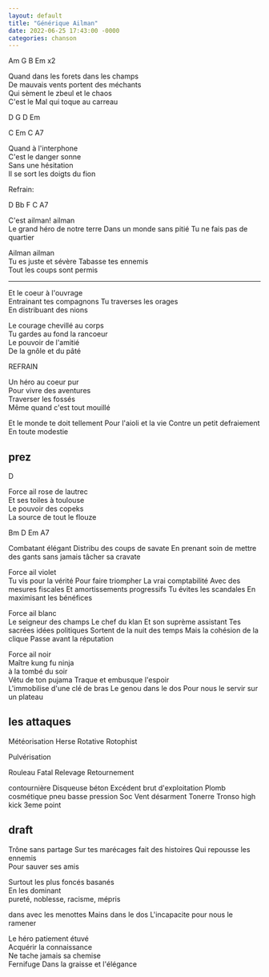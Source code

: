 ```yaml
---
layout: default
title: "Générique Ailman"
date: 2022-06-25 17:43:00 -0000
categories: chanson
---
```


Am G B Em x2

Quand dans les forets dans les champs  
De mauvais vents portent des méchants  
Qui sèment le zbeul et le chaos  
C'est le Mal qui toque au carreau

D G D Em

C Em C A7

Quand à l'interphone  
C'est le danger sonne  
Sans une hésitation  
Il se sort les doigts du fion

Refrain:

D Bb F C A7

C'est ailman! ailman  
Le grand héro de notre terre
Dans un monde sans pitié
Tu ne fais pas de quartier

Ailman ailman  
Tu es juste et sévère
Tabasse tes ennemis  
Tout les coups sont permis

---

Et le coeur à l'ouvrage  
Entrainant tes compagnons
Tu traverses les orages  
En distribuant des nions

Le courage chevillé au corps  
Tu gardes au fond la rancoeur  
Le pouvoir de l'amitié  
De la gnôle et du pâté

REFRAIN

Un héro au coeur pur  
Pour vivre des aventures  
Traverser les fossés  
Même quand c'est tout mouillé

Et le monde te doit tellement
Pour l'aioli et la vie
Contre un petit defraiement
En toute modestie

## prez

D

Force ail rose de lautrec  
Et ses toiles à toulouse  
Le pouvoir des copeks  
La source de tout le flouze

Bm D Em A7

Combatant élégant
Distribu des coups de savate
En prenant soin de mettre des gants
sans jamais tâcher sa cravate

Force ail violet  
Tu vis pour la vérité
Pour faire triompher
La vrai comptabilité
Avec des mesures fiscales
Et amortissements progressifs
Tu évites les scandales
En maximisant les bénéfices

Force ail blanc  
Le seigneur des champs
Le chef du klan
Et son suprème assistant
Tes sacrées idées politiques
Sortent de la nuit des temps
Mais la cohésion de la clique
Passe avant la réputation

Force ail noir  
Maître kung fu ninja  
à la tombé du soir  
Vêtu de ton pujama
Traque et embusque l'espoir  
L'immobilise d'une clé de bras
Le genou dans le dos
Pour nous le servir sur un plateau

## les attaques

Météorisation
Herse Rotative
Rotophist

Pulvérisation

Rouleau Fatal
Relevage Retournement

contournière
Disqueuse béton
Excédent brut d'exploitation
Plomb cosmétique
pneu basse pression
Soc
Vent désarment
Tonerre
Tronso high kick
3eme point

## draft

Trône sans partage
Sur tes marécages
fait des histoires
Qui repousse les ennemis  
Pour sauver ses amis

Surtout les plus foncés basanés  
En les dominant  
pureté, noblesse, racisme, mépris

dans avec les menottes
Mains dans le dos
L'incapacite pour nous le ramener

Le héro patiement étuvé  
Acquérir la connaissance  
Ne tache jamais sa chemise  
Fernifuge
Dans la graisse et l'élégance

